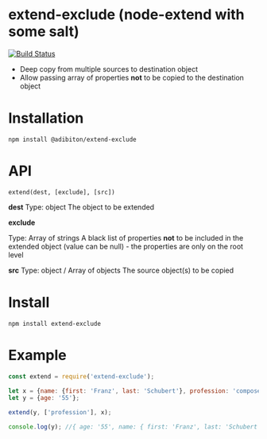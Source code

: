 # extend-exclude (node-extend with some salt) 
[![Build Status](https://travis-ci.org/adibiton/extend-exclude.svg?branch=master)](https://travis-ci.org/adibiton/extend-exclude)
- Deep copy from multiple sources to destination object
- Allow passing array of properties **not** to be copied to the 
destination object


# Installation
`npm install @adibiton/extend-exclude`

# API

`extend(dest, [exclude], [src])`

**dest**
Type: object
The object to be extended

**exclude**

Type: Array of strings
A black list of properties **not** to be included in the extended object
(value can be null) - the properties are only on the root level

**src**
Type: object / Array of objects
The source object(s) to be copied


# Install
```
npm install extend-exclude
```

# Example
```javascript
const extend = require('extend-exclude');

let x = {name: {first: 'Franz', last: 'Schubert'}, profession: 'composer'}; 
let y = {age: '55'};  

extend(y, ['profession'], x);  

console.log(y); //{ age: '55', name: { first: 'Franz', last: 'Schubert' } }
```




